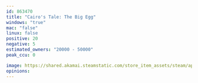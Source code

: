 ```yaml
---
id: 863470
title: "Cairo's Tale: The Big Egg"
windows: "true"
mac: "false"
linux: false
positive: 20
negative: 5
estimated_owners: "20000 - 50000"
peak_ccu: 0

image: https://shared.akamai.steamstatic.com/store_item_assets/steam/apps/863470/header.jpg?t=1667214426
opinions:
---
```

